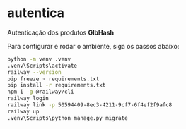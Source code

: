 # autentica

Autenticação dos produtos **GlbHash**

Para configurar e rodar o ambiente, siga os passos abaixo:

```bash
python -m venv .venv
.venv\Scripts\activate  
railway --version  
pip freeze > requirements.txt
pip install -r requirements.txt
npm i -g @railway/cli
railway login
railway link -p 50594409-8ec3-4211-9cf7-6f4ef2f9afc8
railway up
.venv\Scripts\python manage.py migrate